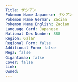 ```yaml
---
﻿Title: ザシアン
Pokemon Name Japanese: ザシアン
Pokemon Name German: Zacian
Pokemon Name English: Zacian
Language Card: Japanese
National Dex Number: 888
Region: Galar
Regional Form: false
Additional Form: false
Mega: false
Gigantamax: false
Cover: false
Link: 
Owned: 
---
```

